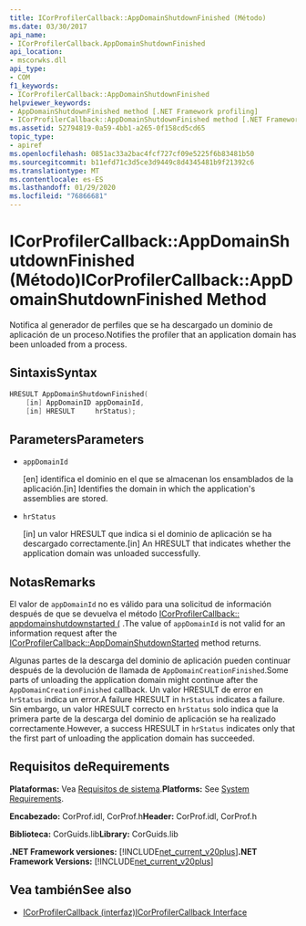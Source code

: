 ```yaml
---
title: ICorProfilerCallback::AppDomainShutdownFinished (Método)
ms.date: 03/30/2017
api_name:
- ICorProfilerCallback.AppDomainShutdownFinished
api_location:
- mscorwks.dll
api_type:
- COM
f1_keywords:
- ICorProfilerCallback::AppDomainShutdownFinished
helpviewer_keywords:
- AppDomainShutdownFinished method [.NET Framework profiling]
- ICorProfilerCallback::AppDomainShutdownFinished method [.NET Framework profiling]
ms.assetid: 52794819-0a59-4bb1-a265-0f158cd5cd65
topic_type:
- apiref
ms.openlocfilehash: 0851ac33a2bac4fcf727cf09e5225f6b83481b50
ms.sourcegitcommit: b11efd71c3d5ce3d9449c8d4345481b9f21392c6
ms.translationtype: MT
ms.contentlocale: es-ES
ms.lasthandoff: 01/29/2020
ms.locfileid: "76866681"
---
```

# <a name="icorprofilercallbackappdomainshutdownfinished-method"></a><span data-ttu-id="f375c-102">ICorProfilerCallback::AppDomainShutdownFinished (Método)</span><span class="sxs-lookup"><span data-stu-id="f375c-102">ICorProfilerCallback::AppDomainShutdownFinished Method</span></span>
<span data-ttu-id="f375c-103">Notifica al generador de perfiles que se ha descargado un dominio de aplicación de un proceso.</span><span class="sxs-lookup"><span data-stu-id="f375c-103">Notifies the profiler that an application domain has been unloaded from a process.</span></span>  
  
## <a name="syntax"></a><span data-ttu-id="f375c-104">Sintaxis</span><span class="sxs-lookup"><span data-stu-id="f375c-104">Syntax</span></span>  
  
```cpp  
HRESULT AppDomainShutdownFinished(  
    [in] AppDomainID appDomainId,  
    [in] HRESULT     hrStatus);  
```  
  
## <a name="parameters"></a><span data-ttu-id="f375c-105">Parameters</span><span class="sxs-lookup"><span data-stu-id="f375c-105">Parameters</span></span>

- `appDomainId`

  <span data-ttu-id="f375c-106">\[en] identifica el dominio en el que se almacenan los ensamblados de la aplicación.</span><span class="sxs-lookup"><span data-stu-id="f375c-106">\[in] Identifies the domain in which the application's assemblies are stored.</span></span>

- `hrStatus`

  <span data-ttu-id="f375c-107">\[in] un valor HRESULT que indica si el dominio de aplicación se ha descargado correctamente.</span><span class="sxs-lookup"><span data-stu-id="f375c-107">\[in] An HRESULT that indicates whether the application domain was unloaded successfully.</span></span>

## <a name="remarks"></a><span data-ttu-id="f375c-108">Notas</span><span class="sxs-lookup"><span data-stu-id="f375c-108">Remarks</span></span>  
 <span data-ttu-id="f375c-109">El valor de `appDomainId` no es válido para una solicitud de información después de que se devuelva el método [ICorProfilerCallback:: appdomainshutdownstarted (](icorprofilercallback-appdomainshutdownstarted-method.md) .</span><span class="sxs-lookup"><span data-stu-id="f375c-109">The value of `appDomainId` is not valid for an information request after the [ICorProfilerCallback::AppDomainShutdownStarted](icorprofilercallback-appdomainshutdownstarted-method.md) method returns.</span></span>  
  
 <span data-ttu-id="f375c-110">Algunas partes de la descarga del dominio de aplicación pueden continuar después de la devolución de llamada de `AppDomainCreationFinished`.</span><span class="sxs-lookup"><span data-stu-id="f375c-110">Some parts of unloading the application domain might continue after the `AppDomainCreationFinished` callback.</span></span> <span data-ttu-id="f375c-111">Un valor HRESULT de error en `hrStatus` indica un error.</span><span class="sxs-lookup"><span data-stu-id="f375c-111">A failure HRESULT in `hrStatus` indicates a failure.</span></span> <span data-ttu-id="f375c-112">Sin embargo, un valor HRESULT correcto en `hrStatus` solo indica que la primera parte de la descarga del dominio de aplicación se ha realizado correctamente.</span><span class="sxs-lookup"><span data-stu-id="f375c-112">However, a success HRESULT in `hrStatus` indicates only that the first part of unloading the application domain has succeeded.</span></span>  
  
## <a name="requirements"></a><span data-ttu-id="f375c-113">Requisitos de</span><span class="sxs-lookup"><span data-stu-id="f375c-113">Requirements</span></span>  
 <span data-ttu-id="f375c-114">**Plataformas:** Vea [Requisitos de sistema](../../../../docs/framework/get-started/system-requirements.md).</span><span class="sxs-lookup"><span data-stu-id="f375c-114">**Platforms:** See [System Requirements](../../../../docs/framework/get-started/system-requirements.md).</span></span>  
  
 <span data-ttu-id="f375c-115">**Encabezado:** CorProf.idl, CorProf.h</span><span class="sxs-lookup"><span data-stu-id="f375c-115">**Header:** CorProf.idl, CorProf.h</span></span>  
  
 <span data-ttu-id="f375c-116">**Biblioteca:** CorGuids.lib</span><span class="sxs-lookup"><span data-stu-id="f375c-116">**Library:** CorGuids.lib</span></span>  
  
 <span data-ttu-id="f375c-117">**.NET Framework versiones:** [!INCLUDE[net_current_v20plus](../../../../includes/net-current-v20plus-md.md)]</span><span class="sxs-lookup"><span data-stu-id="f375c-117">**.NET Framework Versions:** [!INCLUDE[net_current_v20plus](../../../../includes/net-current-v20plus-md.md)]</span></span>  
  
## <a name="see-also"></a><span data-ttu-id="f375c-118">Vea también</span><span class="sxs-lookup"><span data-stu-id="f375c-118">See also</span></span>

- [<span data-ttu-id="f375c-119">ICorProfilerCallback (interfaz)</span><span class="sxs-lookup"><span data-stu-id="f375c-119">ICorProfilerCallback Interface</span></span>](icorprofilercallback-interface.md)
